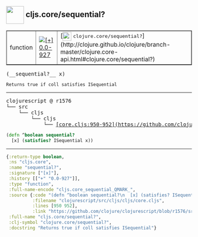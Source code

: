 ## <img width="48px" valign="middle" src="http://i.imgur.com/Hi20huC.png"> cljs.core/sequential?

 <table border="1">
<tr>
<td>function</td>
<td><a href="https://github.com/cljsinfo/api-refs/tree/0.0-927"><img valign="middle" alt="[+] 0.0-927" src="https://img.shields.io/badge/+-0.0--927-lightgrey.svg"></a> </td>
<td>
[<img height="24px" valign="middle" src="http://i.imgur.com/1GjPKvB.png"> <samp>clojure.core/sequential?</samp>](http://clojure.github.io/clojure/branch-master/clojure.core-api.html#clojure.core/sequential?)
</td>
</tr>
</table>

 <samp>
(__sequential?__ x)<br>
</samp>

```
Returns true if coll satisfies ISequential
```

---

 <pre>
clojurescript @ r1576
└── src
    └── cljs
        └── cljs
            └── <ins>[core.cljs:950-952](https://github.com/clojure/clojurescript/blob/r1576/src/cljs/cljs/core.cljs#L950-L952)</ins>
</pre>

```clj
(defn ^boolean sequential?
  [x] (satisfies? ISequential x))
```


---

```clj
{:return-type boolean,
 :ns "cljs.core",
 :name "sequential?",
 :signature ["[x]"],
 :history [["+" "0.0-927"]],
 :type "function",
 :full-name-encode "cljs.core_sequential_QMARK_",
 :source {:code "(defn ^boolean sequential?\n  [x] (satisfies? ISequential x))",
          :filename "clojurescript/src/cljs/cljs/core.cljs",
          :lines [950 952],
          :link "https://github.com/clojure/clojurescript/blob/r1576/src/cljs/cljs/core.cljs#L950-L952"},
 :full-name "cljs.core/sequential?",
 :clj-symbol "clojure.core/sequential?",
 :docstring "Returns true if coll satisfies ISequential"}

```
